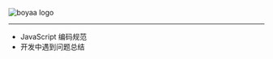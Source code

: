 ![boyaa logo](https://secure.gravatar.com/avatar/70866c815c326556d520e48295508ef8?s=120)

---------------------

* JavaScript 编码规范
* 开发中遇到问题总结
